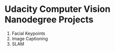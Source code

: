 <h1> Udacity Computer Vision Nanodegree Projects </h1>

1. Facial Keypoints
2. Image Captioning
3. SLAM

